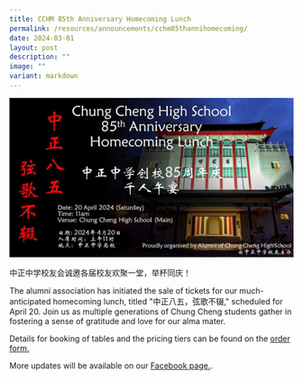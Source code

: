 ```yaml
---
title: CCHM 85th Anniversary Homecoming Lunch
permalink: /resources/announcements/cchm85thannihomecoming/
date: 2024-03-01
layout: post
description: ""
image: ""
variant: markdown
---
```

<img src="/images/CC85_02.png" alt="CC85AnniHomeComingLunch" style="width:600px">


中正中学校友会诚邀各届校友欢聚一堂，举杯同庆！

The alumni association has initiated the sale of tickets for our much-anticipated homecoming lunch, titled "中正八五，弦歌不辍," scheduled for April 20. Join us as multiple generations of Chung Cheng students gather in fostering a sense of gratitude and love for our alma mater. 

Details for booking of tables and the pricing tiers can be found on the [order form.](https://drive.google.com/file/d/1l7XJDDS5s2CP2oc7R8xa1l_kQenie95w/view)

More updates will be available on our [Facebook page.](https://www.facebook.com/chungchenghighmain).